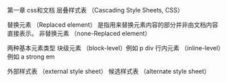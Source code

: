 第一章
css和文档
层叠样式表 （Cascading Style Sheets, CSS）

替换元素 （Replaced element）
是指用来替换元素内容的部分并非由文档内容直接表示。
非替换元素 （none-Replaced element）

两种基本元素类型
块级元素 （block-level）例如 p div
行内元素 （inline-level）例如 a strong em

外部样式表  （external style sheet）
候选样式表 （alternate style sheet）